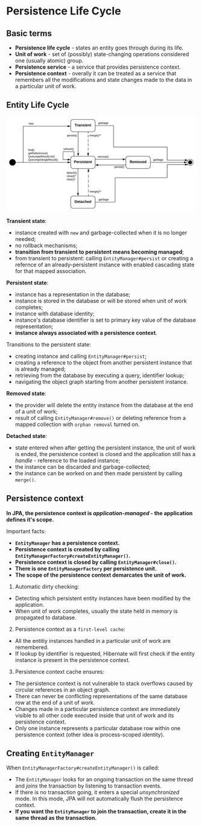 # Persistence Life Cycle

## Basic terms

* **Persistence life cycle** - states an entity goes through during its life.
* **Unit of work** - set of (possibly) state-changing operations considered one (usually atomic) group.
* **Persistence service** - a service that provides persistence context.
* **Persistence context** - overally it can be treated as a service that remembers all the modifications and state changes made to the data in a particular unit of work.

## Entity Life Cycle

![Entity lifecycle](./images/entity_lifecycle.svg)

**Transient state**:
* instance created with `new` and garbage-collected when it is no longer needed;
* no rollback mechanisms;
* **transition from transient to persistent means becoming managed**;
* from transient to persistent: calling `EntityManager#persist` or creating a refernce of an already-persistent instance with enabled cascading state for that mapped association.

**Persistent state**:
* instance has a representation in the database;
* instance is stored in the database or will be stored when unit of work completes;
* instance with database identity;
* instance's database identifier is set to primary key value of the database representation;
* **instance always associated with a persistence context**.

Transitions to the persistent state:
* creating instance and calling `EntityManager#persist`;
* creating a reference to the object from another persistent instance that is already managed;
* retrieving from the database by executing a query, identifier lookup;
* navigating the object graph starting from another persistent instance.

**Removed state**:
* the provider will delete the entity instance from the database at the end of a unit of work;
* result of calling `EntityManager#remove()` or deleting reference from a mapped collection with `orphan removal` turned on.

**Detached state**:
* state entered when after getting the persistent instance, the unit of work is ended, the persistence context is closed and the application still has a *handle* - reference to the loaded instance;
* the instance can be discarded and garbage-collected;
* the instance can be worked on and then made persistent by calling `merge()`.

## Persistence context

**In JPA, the persistence context is *application-managed* - the application defines it's scope.**

Important facts:
* **`EntityManager` has a persistence context.**
* **Persistence context is created by calling `EntityManagerFactory#createEntityManager()`.**
* **Persistence context is closed by calling `EntityManager#close()`.**
* **There is one `EntityManagerFactory` per persistence unit.**
* **The scope of the persistence context demarcates the unit of work.**

1. Automatic dirty checking:
  * Detecting which persistent entity instances have been modified by the application.
  * When unit of work completes, usually the state held in memory is propagated to database.

2. Persistence context as a `first-level cache`:
  * All the entitiy instances handled in a particular unit of work are remembered.
  * If lookup by identifier is requested, Hibernate will first check if the entity instance is present in the persistence context.

3. Persistence context cache ensures:
  * The persistence context is not vulnerable to stack overflows caused by circular references in an object graph.
  * There can never be conflicting representations of the same database row at the end of a unit of work.
  * Changes made in a particular persistence context are immediately visible to all other code executed inside that unit of work and its persistence context.
  * Only one instance represents a particular database row within one persistence context (other idea is process-scoped identity).

## Creating `EntityManager`

When `EntityManagerFactory#createEntityManager()` is called:
* The `EntityManager` looks for an ongoing transaction on the same thread and *joins* the transaction by listening to transaction events.
* If there is no transaction going, it enters a special *unsynchronized* mode. In this mode, JPA will not automatically flush the persistence context.
* **If you want the `EntityManager` to join the transaction, create it in the same thread as the transaction.**

